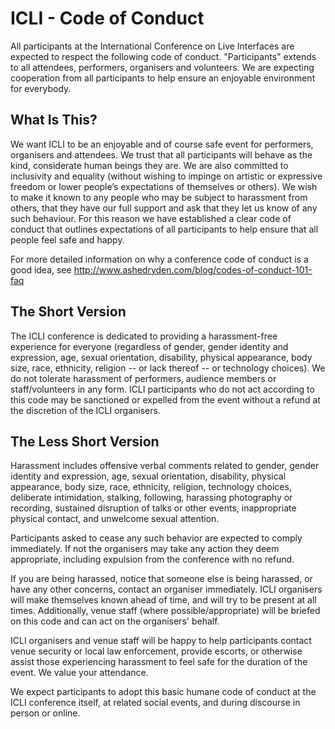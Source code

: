 # ICLI - Code of Conduct
All participants at the International Conference on Live Interfaces are expected to respect the following code of conduct. "Participants" extends to all attendees, performers, organisers and volunteers.  We are expecting cooperation from all participants to help ensure an enjoyable environment for everybody. 

## What Is This?
We want ICLI to be an enjoyable and of course safe event for performers, organisers and attendees. We trust that all participants will behave as the kind, considerate human beings they are. We are also committed to inclusivity and equality (without wishing to impinge on artistic or expressive freedom or lower people’s expectations of themselves or others). We wish to make it known to any people who may be subject to harassment from others, that they have our full support and ask that they let us know of any such behaviour. For this reason we have established a clear code of conduct that outlines expectations of all participants to help ensure that all people feel safe and happy. 

For more detailed information on why a conference code of conduct is a good idea, see http://www.ashedryden.com/blog/codes-of-conduct-101-faq

## The Short Version
The ICLI conference is dedicated to providing a harassment-free experience for everyone (regardless of gender, gender identity and expression, age, sexual orientation, disability, physical appearance, body size, race, ethnicity, religion -- or lack thereof -- or technology choices). We do not tolerate harassment of performers, audience members or staff/volunteers in any form. ICLI participants who do not act according to this code may be sanctioned or expelled from the event without a refund at the discretion of the ICLI organisers.

## The Less Short Version
Harassment includes offensive verbal comments related to gender, gender identity and expression, age, sexual orientation, disability, physical appearance, body size, race, ethnicity, religion, technology choices, deliberate intimidation, stalking, following, harassing photography or recording, sustained disruption of talks or other events, inappropriate physical contact, and unwelcome sexual attention. 

Participants asked to cease any such behavior are expected to comply immediately. If not the organisers may take any action they deem appropriate, including expulsion from the conference with no refund.

If you are being harassed, notice that someone else is being harassed, or have any other concerns, contact an organiser immediately. ICLI organisers will make themselves known ahead of time, and will try to be present at all times. Additionally, venue staff (where possible/appropriate) will be briefed on this code and can act on the organisers' behalf.

ICLI organisers and venue staff will be happy to help participants contact venue security or local law enforcement, provide escorts, or otherwise assist those experiencing harassment to feel safe for the duration of the event. We value your attendance.

We expect participants to adopt this basic humane code of conduct at the ICLI conference itself, at related social events, and during discourse in person or online.
